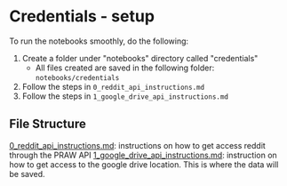 # Credentials - setup 


To run the notebooks smoothly, do the following: 
1. Create a folder under "notebooks" directory called "credentials" 
    - All files created are saved in the following folder: `notebooks/credentials`
2. Follow the steps in `0_reddit_api_instructions.md` 
3. Follow the steps in `1_google_drive_api_instructions.md`

## File Structure 

[0_reddit_api_instructions.md](0_reddit_api_instructions.md): instructions on how to get access reddit through the PRAW API 
[1_google_drive_api_instructions.md](1_google_drive_api_instructions.md): instruction on how to get access to the google drive location. This is where the data will be saved.